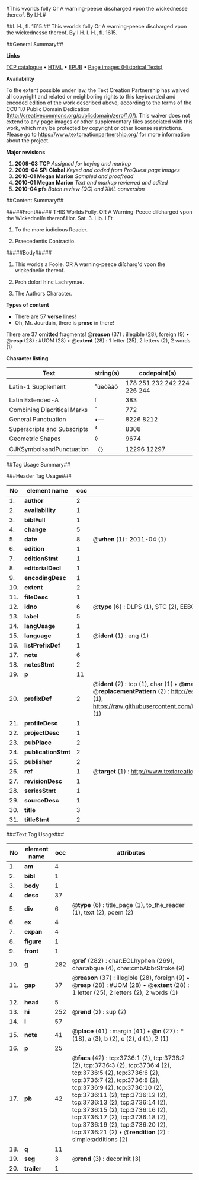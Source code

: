 #This vvorlds folly Or A warning-peece discharged vpon the wickednesse thereof. By I.H.#

##I. H., fl. 1615.##
This vvorlds folly Or A warning-peece discharged vpon the wickednesse thereof. By I.H.
I. H., fl. 1615.

##General Summary##

**Links**

[TCP catalogue](http://www.ota.ox.ac.uk/tcp/)  • 
[HTML](http://tei.it.ox.ac.uk/tcp/Texts-HTML/free/A02/A02438.html)  • 
[EPUB](http://tei.it.ox.ac.uk/tcp/Texts-EPUB/free/A02/A02438.epub) • 
[Page images (Historical Texts)](https://historicaltexts.jisc.ac.uk/eebo-99839327e)

**Availability**

To the extent possible under law, the Text Creation Partnership has waived all copyright and related or neighboring rights to this keyboarded and encoded edition of the work described above, according to the terms of the CC0 1.0 Public Domain Dedication (http://creativecommons.org/publicdomain/zero/1.0/). This waiver does not extend to any page images or other supplementary files associated with this work, which may be protected by copyright or other license restrictions. Please go to https://www.textcreationpartnership.org/ for more information about the project.

**Major revisions**

1. __2009-03__ __TCP__ *Assigned for keying and markup*
1. __2009-04__ __SPi Global__ *Keyed and coded from ProQuest page images*
1. __2010-01__ __Megan Marion__ *Sampled and proofread*
1. __2010-01__ __Megan Marion__ *Text and markup reviewed and edited*
1. __2010-04__ __pfs__ *Batch review (QC) and XML conversion*

##Content Summary##

#####Front#####
THIS Worlds Folly. OR A Warning-Peece diſcharged vpon the Wickedneſſe thereof.Hor. Sat. 3. Lib. I.Et
1. To the more iudicious Reader.

1. Praecedentis Contractio.

#####Body#####

1. This worlds a Foole. OR A warning-peece diſcharg'd vpon the wickedneſſe thereof.

1. Proh dolor! hinc Lachrymae.

1. The Authors Character.

**Types of content**

  * There are 57 **verse** lines!
  * Oh, Mr. Jourdain, there is **prose** in there!

There are 37 **omitted** fragments! 
 @__reason__ (37) : illegible (28), foreign (9)  •  @__resp__ (28) : #UOM (28)  •  @__extent__ (28) : 1 letter (25), 2 letters (2), 2 words (1)

**Character listing**


|Text|string(s)|codepoint(s)|
|---|---|---|
|Latin-1 Supplement|²ûèòàâô|178 251 232 242 224 226 244|
|Latin Extended-A|ſ|383|
|Combining             Diacritical Marks|̄|772|
|General Punctuation|•—|8226 8212|
|Superscripts             and Subscripts|⁴|8308|
|Geometric Shapes|◊|9674|
|CJKSymbolsandPunctuation|〈〉|12296 12297|

##Tag Usage Summary##

###Header Tag Usage###

|No|element name|occ|attributes|
|---|---|---|---|
|1.|__author__|2||
|2.|__availability__|1||
|3.|__biblFull__|1||
|4.|__change__|5||
|5.|__date__|8| @__when__ (1) : 2011-04 (1)|
|6.|__edition__|1||
|7.|__editionStmt__|1||
|8.|__editorialDecl__|1||
|9.|__encodingDesc__|1||
|10.|__extent__|2||
|11.|__fileDesc__|1||
|12.|__idno__|6| @__type__ (6) : DLPS (1), STC (2), EEBO-CITATION (1), PROQUEST (1), VID (1)|
|13.|__label__|5||
|14.|__langUsage__|1||
|15.|__language__|1| @__ident__ (1) : eng (1)|
|16.|__listPrefixDef__|1||
|17.|__note__|6||
|18.|__notesStmt__|2||
|19.|__p__|11||
|20.|__prefixDef__|2| @__ident__ (2) : tcp (1), char (1)  •  @__matchPattern__ (2) : ([0-9\-]+):([0-9IVX]+) (1), (.+) (1)  •  @__replacementPattern__ (2) : http://eebo.chadwyck.com/downloadtiff?vid=$1&page=$2 (1), https://raw.githubusercontent.com/textcreationpartnership/Texts/master/tcpchars.xml#$1 (1)|
|21.|__profileDesc__|1||
|22.|__projectDesc__|1||
|23.|__pubPlace__|2||
|24.|__publicationStmt__|2||
|25.|__publisher__|2||
|26.|__ref__|1| @__target__ (1) : http://www.textcreationpartnership.org/docs/. (1)|
|27.|__revisionDesc__|1||
|28.|__seriesStmt__|1||
|29.|__sourceDesc__|1||
|30.|__title__|3||
|31.|__titleStmt__|2||


###Text Tag Usage###

|No|element name|occ|attributes|
|---|---|---|---|
|1.|__am__|4||
|2.|__bibl__|1||
|3.|__body__|1||
|4.|__desc__|37||
|5.|__div__|6| @__type__ (6) : title_page (1), to_the_reader (1), text (2), poem (2)|
|6.|__ex__|4||
|7.|__expan__|4||
|8.|__figure__|1||
|9.|__front__|1||
|10.|__g__|282| @__ref__ (282) : char:EOLhyphen (269), char:abque (4), char:cmbAbbrStroke (9)|
|11.|__gap__|37| @__reason__ (37) : illegible (28), foreign (9)  •  @__resp__ (28) : #UOM (28)  •  @__extent__ (28) : 1 letter (25), 2 letters (2), 2 words (1)|
|12.|__head__|5||
|13.|__hi__|252| @__rend__ (2) : sup (2)|
|14.|__l__|57||
|15.|__note__|41| @__place__ (41) : margin (41)  •  @__n__ (27) : * (18), a (3), b (2), c (2), d (1), 2 (1)|
|16.|__p__|25||
|17.|__pb__|42| @__facs__ (42) : tcp:3736:1 (2), tcp:3736:2 (2), tcp:3736:3 (2), tcp:3736:4 (2), tcp:3736:5 (2), tcp:3736:6 (2), tcp:3736:7 (2), tcp:3736:8 (2), tcp:3736:9 (2), tcp:3736:10 (2), tcp:3736:11 (2), tcp:3736:12 (2), tcp:3736:13 (2), tcp:3736:14 (2), tcp:3736:15 (2), tcp:3736:16 (2), tcp:3736:17 (2), tcp:3736:18 (2), tcp:3736:19 (2), tcp:3736:20 (2), tcp:3736:21 (2)  •  @__rendition__ (2) : simple:additions (2)|
|18.|__q__|11||
|19.|__seg__|3| @__rend__ (3) : decorInit (3)|
|20.|__trailer__|1||
